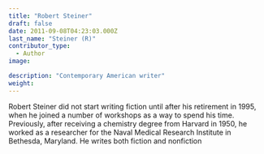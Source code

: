 ```yaml
---
title: "Robert Steiner"
draft: false
date: 2011-09-08T04:23:03.000Z
last_name: "Steiner (R)"
contributor_type:
  - Author
image:

description: "Contemporary American writer"
weight:
---
```


Robert Steiner did not start writing fiction until after his retirement in 1995, when he joined a number of workshops as a way to spend his time. Previously, after receiving a chemistry degree from Harvard in 1950, he worked as a researcher for the Naval Medical Research Institute in Bethesda, Maryland. He writes both fiction and nonfiction


